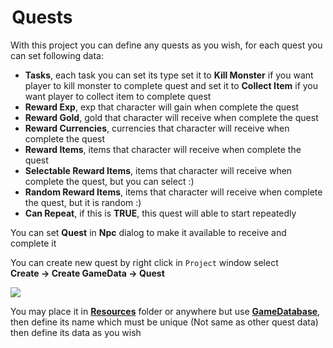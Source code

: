 #  Quests

With this project you can define any quests as you wish, for each quest you can set following data:

* **Tasks**, each task you can set its type set it to **Kill Monster** if you want player to kill monster to complete quest and set it to **Collect Item** if you want player to collect item to complete quest
* **Reward Exp**, exp that character will gain when complete the quest
* **Reward Gold**, gold that character will receive when complete the quest
* **Reward Currencies**, currencies that character will receive when complete the quest
* **Reward Items**, items that character will receive when complete the quest
* **Selectable Reward Items**, items that character will receive when complete the quest, but you can select :)
* **Random Reward Items**, items that character will receive when complete the quest, but it is random :)
* **Can Repeat**, if this is **TRUE**, this quest will able to start repeatedly

You can set **Quest** in **Npc** dialog to make it available to receive and complete it

You can create new quest by right click in `Project` window select   
**Create -> Create GameData -> Quest**

![](https://cdn-images-1.medium.com/max/1600/0*QAY5mNVzc5Wj6Bi2)

You may place it in [**Resources**](https://docs.unity3d.com/Manual/LoadingResourcesatRuntime.html)  folder or anywhere but use [**GameDatabase**](https://medium.com/suriyun-production/mmorpg-kit-game-database-ce081169f097), then define its name which must be unique (Not same as other quest data) then define its data as you wish
<!--stackedit_data:
eyJoaXN0b3J5IjpbNDE1ODkyODA3XX0=
-->